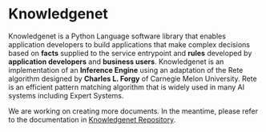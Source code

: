 # Knowledgenet
Knowledgenet is a Python Language software library that enables application developers to build applications that make complex decisions based on **facts** supplied to the service entrypoint and **rules** developed by **application developers** and **business users**. Knowledgenet is an implementation of an **Inference Engine** using an adaptation of the Rete algorithm designed by **Charles L. Forgy** of Carnegie Melon University. Rete is an efficient pattern matching algorithm that is widely used in many AI systems including Expert Systems.

We are working on creating more documents. In the meantime, please refer to the documentation in [Knowledgenet Repository](https://github.com/amitchatterjee/knowledgenet/tree/develop/doc).

